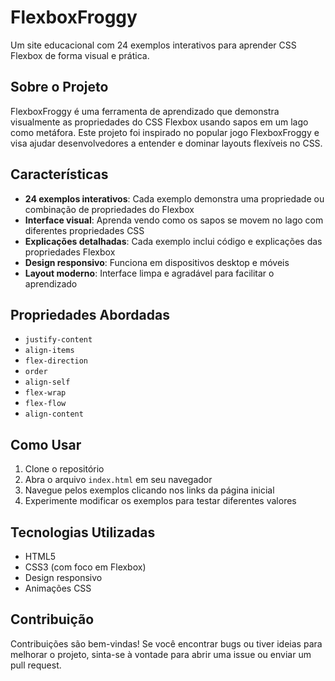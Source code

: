 # FlexboxFroggy

Um site educacional com 24 exemplos interativos para aprender CSS Flexbox de forma visual e prática.

## Sobre o Projeto

FlexboxFroggy é uma ferramenta de aprendizado que demonstra visualmente as propriedades do CSS Flexbox usando sapos em um lago como metáfora. Este projeto foi inspirado no popular jogo FlexboxFroggy e visa ajudar desenvolvedores a entender e dominar layouts flexíveis no CSS.

## Características

- **24 exemplos interativos**: Cada exemplo demonstra uma propriedade ou combinação de propriedades do Flexbox
- **Interface visual**: Aprenda vendo como os sapos se movem no lago com diferentes propriedades CSS
- **Explicações detalhadas**: Cada exemplo inclui código e explicações das propriedades Flexbox
- **Design responsivo**: Funciona em dispositivos desktop e móveis
- **Layout moderno**: Interface limpa e agradável para facilitar o aprendizado

## Propriedades Abordadas

- `justify-content`
- `align-items`
- `flex-direction`
- `order`
- `align-self`
- `flex-wrap`
- `flex-flow`
- `align-content`

## Como Usar

1. Clone o repositório
2. Abra o arquivo `index.html` em seu navegador
3. Navegue pelos exemplos clicando nos links da página inicial
4. Experimente modificar os exemplos para testar diferentes valores

## Tecnologias Utilizadas

- HTML5
- CSS3 (com foco em Flexbox)
- Design responsivo
- Animações CSS

## Contribuição

Contribuições são bem-vindas! Se você encontrar bugs ou tiver ideias para melhorar o projeto, sinta-se à vontade para abrir uma issue ou enviar um pull request.
